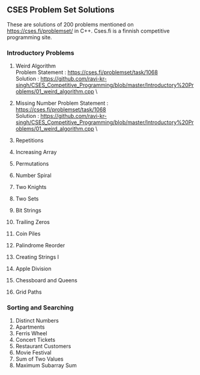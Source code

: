 ## CSES Problem Set Solutions

These are solutions of 200 problems mentioned on https://cses.fi/problemset/ in C++.
Cses.fi is a finnish competitive programming site.

### Introductory Problems
1. Weird Algorithm   
  Problem Statement : https://cses.fi/problemset/task/1068 \
  Solution : https://github.com/ravi-kr-singh/CSES_Competitive_Programming/blob/master/Introductory%20Problems/01_weird_algorithm.cpp \
  
2. Missing Number
  Problem Statement : https://cses.fi/problemset/task/1068 \
  Solution : https://github.com/ravi-kr-singh/CSES_Competitive_Programming/blob/master/Introductory%20Problems/01_weird_algorithm.cpp \
  
3. Repetitions
4. Increasing Array
5. Permutations
6. Number Spiral
7. Two Knights
8. Two Sets
9. Bit Strings
10. Trailing Zeros
11. Coin Piles
12. Palindrome Reorder
13. Creating Strings I
14. Apple Division
15. Chessboard and Queens
16. Grid Paths

### Sorting and Searching
1. Distinct Numbers
2. Apartments
3. Ferris Wheel
4. Concert Tickets
5. Restaurant Customers
6. Movie Festival
7. Sum of Two Values
8. Maximum Subarray Sum

